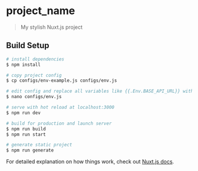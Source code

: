 # project_name

> My stylish Nuxt.js project

## Build Setup

``` bash
# install dependencies
$ npm install

# copy project config
$ cp configs/env-example.js configs/env.js

# edit config and replace all variables like {{.Env.BASE_API_URL}} with values for staging server that are available in configs/env.js
$ nano configs/env.js

# serve with hot reload at localhost:3000
$ npm run dev

# build for production and launch server
$ npm run build
$ npm run start

# generate static project
$ npm run generate
```

For detailed explanation on how things work, check out [Nuxt.js docs](https://nuxtjs.org).